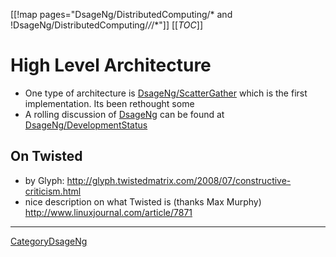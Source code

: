 
[[!map pages="DsageNg/DistributedComputing/* and !DsageNg/DistributedComputing/*/*/*"]] [[_TOC_]] 


# High Level Architecture

* One type of architecture is <a href="/DsageNg/ScatterGather">DsageNg/ScatterGather</a> which is the first implementation.  Its been rethought some 
* A rolling discussion of <a href="/DsageNg">DsageNg</a> can be found at <a href="/DsageNg/DevelopmentStatus">DsageNg/DevelopmentStatus</a> 

## On Twisted

* by Glyph: <a href="http://glyph.twistedmatrix.com/2008/07/constructive-criticism.html">http://glyph.twistedmatrix.com/2008/07/constructive-criticism.html</a> 
* nice description on what Twisted is (thanks Max Murphy) <a href="http://www.linuxjournal.com/article/7871">http://www.linuxjournal.com/article/7871</a> 


---

 <a href="/CategoryDsageNg">CategoryDsageNg</a> 
